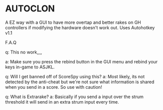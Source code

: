 # AUTOCLON
A EZ way with a GUI to have more overtap and better rakes on GH controllers if modifying the hardware doesn't work out.
Uses Autohotkey v1.1

F.A.Q

q: This no work,,,,

a: Make sure you press the rebind button in the GUI menu and rebind your keys in-game to ASJKL.

q: Will I get banned off of ScoreSpy using this?
a: Most likely, its not detected by the anti-cheat but we're not sure what information is shared when you send in a score. So use with caution!

q: What is Extrarake?
a: Basically if you send a input over the strum threshold it will send in an extra strum input every time.

